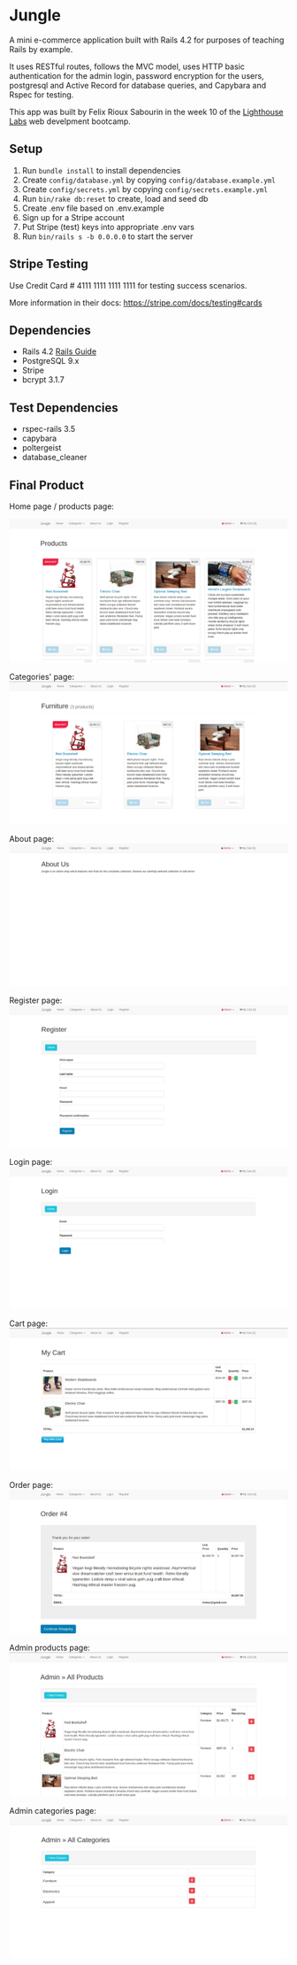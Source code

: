 # Jungle

A mini e-commerce application built with Rails 4.2 for purposes of teaching Rails by example. 

It uses RESTful routes, follows the MVC model, uses HTTP basic authentication for the admin login, password encryption for the users, postgresql and Active Record for database queries, and Capybara and Rspec for testing.

This app was built by Felix Rioux Sabourin in the week 10 of the [Lighthouse Labs](https://www.lighthouselabs.ca/web-bootcamp) web develpment bootcamp.


## Setup

1. Run `bundle install` to install dependencies
2. Create `config/database.yml` by copying `config/database.example.yml`
3. Create `config/secrets.yml` by copying `config/secrets.example.yml`
4. Run `bin/rake db:reset` to create, load and seed db
5. Create .env file based on .env.example
6. Sign up for a Stripe account
7. Put Stripe (test) keys into appropriate .env vars
8. Run `bin/rails s -b 0.0.0.0` to start the server

## Stripe Testing

Use Credit Card # 4111 1111 1111 1111 for testing success scenarios.

More information in their docs: <https://stripe.com/docs/testing#cards>

## Dependencies

* Rails 4.2 [Rails Guide](http://guides.rubyonrails.org/v4.2/)
* PostgreSQL 9.x
* Stripe
* bcrypt 3.1.7

## Test Dependencies

* rspec-rails 3.5
* capybara
* poltergeist
* database_cleaner

## Final Product

Home page / products page:

![Home page](./docs/products.png)

Categories' page:
![Category](./docs/category.png)

About page:
![About](./docs/about.png)

Register page:
![Register](./docs/register.png)

Login page:
![Login](./docs/login.png)

Cart page:
![Cart](./docs/cart.png)

Order page:
![Order](./docs/orders.png)

Admin products page:
![Admin Products](./docs/admin_products.png)

Admin categories page:
![Admin Categories](./docs/admin_categories.png)